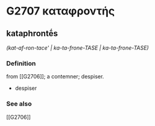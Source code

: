 # G2707 καταφροντής

## kataphrontḗs

_(kat-af-ron-tace' | ka-ta-frone-TASE | ka-ta-frone-TASE)_

### Definition

from [[G2706]]; a contemner; despiser.

- despiser

### See also

[[G2706]]

